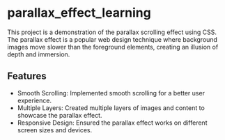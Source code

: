# parallax_effect_learning
This project is a demonstration of the parallax scrolling effect using CSS. The parallax effect is a popular web design technique where background images move slower than the foreground elements, creating an illusion of depth and immersion.
## Features
- Smooth Scrolling: Implemented smooth scrolling for a better user experience.
- Multiple Layers: Created multiple layers of images and content to showcase the parallax effect.
- Responsive Design: Ensured the parallax effect works on different screen sizes and devices.

